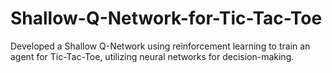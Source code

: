 # Shallow-Q-Network-for-Tic-Tac-Toe
Developed a Shallow Q-Network using reinforcement learning to train an agent for Tic-Tac-Toe, utilizing neural networks for decision-making.
